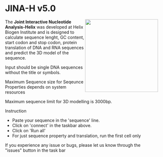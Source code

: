# JINA-H v5.0
<img src="https://github.com/jrhtdo/JINA-H/blob/main/Helix%20Logo-min.png?raw=true" height="200" align="right" style="height:240px">

The **Joint Interactive Nucleotide Analysis-Helix**  was developed at Helix Biogen Institute and is designed to calculate sequence lenght, GC content, start codon and stop codon, protein translation of DNA and RNA sequences and predict the 3D model of the sequence. 

Input should be single DNA sequences without the title or symbols.

Maximum Sequence size for Seqeunce Properties depends on system resources

Maximum sequence limit for 3D modelling is 3000bp.

Instruction

* Paste your sequence in the 'sequence' line.
* Click on 'connect' in the taskbar above.
* Click on 'Run all'
* For just sequence property and translation, run the first cell only

If you experience any issue or bugs, please let us know through the "issues" button in the task bar
